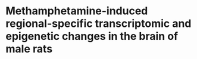 # Methamphetamine-induced regional-specific transcriptomic and epigenetic changes in the brain of male rats
